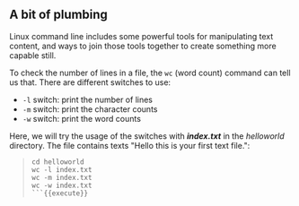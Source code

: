 ## A bit of plumbing

Linux command line includes some powerful tools for manipulating text content, and ways to join those tools together to create something more capable still.

To check the number of lines in a file, the `wc` (word count) command can tell us that. There are different switches to use:
- `-l` switch: print the number of lines
- `-m` switch: print the character counts
- `-w` switch: print the word counts

Here, we will try the usage of the switches with **_index.txt_** in the _helloworld_ directory. The file contains texts "Hello this is your first text file.":
> ```
> cd helloworld
> wc -l index.txt
> wc -m index.txt
> wc -w index.txt
> ```{{execute}}


